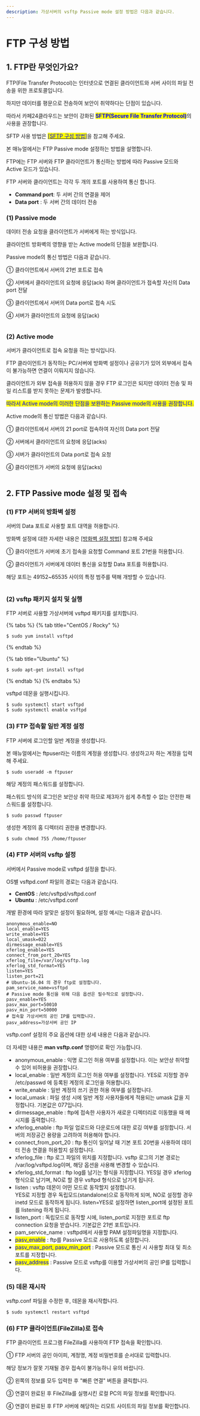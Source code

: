 ```yaml
---
description: 가상서버의 vsftp Passive mode 설정 방법은 다음과 같습니다.
---
```


# FTP 구성 방법

## 1. FTP란 무엇인가요?

FTP(File Transfer Protocol)는 인터넷으로 연결된 클라이언트와 서버 사이의 파일 전송을 위한 프로토콜입니다.

하지만 데이터를 평문으로 전송하여 보안이 취약하다는 단점이 있습니다.

따라서 카페24클라우드는 보안이 강화된 <mark style="color:blue;">**SFTP(Secure File Transfer Protocol)**</mark>의 사용을 권장합니다.

SFTP 사용 방법은  [<mark style="color:blue;">\[SFTP 구성 방법\]</mark>](sftp.md)을 참고해 주세요.

본 매뉴얼에서는 FTP Passive mode 설정하는 방법을 설명합니다.

&#x20;

FTP에는 FTP 서버와 FTP 클라이언트가 통신하는 방법에 따라 Passive 모드와 Active 모드가 있습니다.

FTP 서버와 클라이언트는 각각 두 개의 포트를 사용하여 통신 합니다.

* **Command port**: 두 서버 간의 연결을 제어
* **Data port** : 두 서버 간의 데이터 전송

&#x20;

### (1) Passive mode

데이터 전송 요청을 클라이언트가 서버에게 하는 방식입니다.

클라이언트 방화벽의 영향을 받는 Active mode의 단점을 보완합니다.

Passive mode의 통신 방법은 다음과 같습니다.

① 클라이언트에서 서버의 21번 포트로 접속

② 서버에서 클라이언트의 요청에 응답(ack) 하며 클라이언트가 접속할 자신의 Data port 전달

③ 클라이언트에서 서버의 Data port로 접속 시도

④ 서버가 클라이언트의 요청에 응답(ack)

<figure><img src="../../../.gitbook/assets/image (2) (4).png" alt=""><figcaption></figcaption></figure>





### (2) Active mode

서버가 클라이언트로 접속 요청을 하는 방식입니다.

FTP 클라이언트가 동작하는 PC/서버에 방화벽 설정이나 공유기가 있어 외부에서 접속이 불가능하면 연결이 이뤄지지 않습니다.

클라이언트가 외부 접속을 허용하지 않을 경우 FTP 로그인은 되지만 데이터 전송 및 파일 리스트를 받지 못하는 문제가 발생합니다.

<mark style="color:blue;">따라서 Active mode의 이러한 단점을 보완하는 Passive mode의 사용을 권장합니다.</mark>

Active mode의 통신 방법은 다음과 같습니다.



① 클라이언트에서 서버의 21 port로 접속하여 자신의 Data port 전달

② 서버에서 클라이언트의 요청에 응답(acks)

③ 서버가 클라이언트의 Data port로 접속 요청

④ 클라이언트가 서버의 요청에 응답(acks)

<figure><img src="../../../.gitbook/assets/image (9) (3).png" alt=""><figcaption></figcaption></figure>







## 2. FTP Passive mode 설정 및 접속

### (1) FTP 서버의 방화벽 설정

서버의 Data 포트로 사용할 포트 대역을 허용합니다.

방화벽 설정에 대한 자세한 내용은 [\[방화벽 설정 방법\]](../../../security/security/config.md) 참고해 주세요

① 클라이언트가 서버에 초기 접속을 요청할 Command 포트 21번을 허용합니다.

② 클라이언트가 서버에게 데이터 통신을 요청할 Data 포트를 허용합니다.&#x20;

&#x20;   해당 포트는 49152\~65535 사이의 특정 범주를 택해 개방할 수 있습니다.

<figure><img src="../../../.gitbook/assets/image (13) (4).png" alt=""><figcaption></figcaption></figure>





### (2) vsftp 패키지 설치 및 실행

FTP 서버로 사용할 가상서버에 vsftpd 패키지를 설치합니다.

{% tabs %}
{% tab title="CentOS / Rocky" %}
```shell-session
$ sudo yum install vsftpd
```
{% endtab %}

{% tab title="Ubuntu" %}
```shell-session
$ sudo apt-get install vsftpd
```
{% endtab %}
{% endtabs %}

vsftpd 데몬을 실행시킵니다.

```shell-session
$ sudo systemctl start vsftpd
$ sudo systemctl enable vsftpd
```





### (3) FTP 접속할 일반 계정 설정

FTP 서버에 로그인할 일반 계정을 생성합니다.

본 매뉴얼에서는 ftpuser라는 이름의 계정을 생성합니다. 생성하고자 하는 계정을 입력해 주세요.

```shell-session
$ sudo useradd -m ftpuser
```

해당 계정의 패스워드를 설정합니다.

패스워드 방식의 로그인은 보안상 취약 하므로 제3자가 쉽게 추측할 수 없는 안전한 패스워드를 설정합니다.

```shell-session
$ sudo passwd ftpuser
```

생성한 계정의 홈 디렉터리 권한을 변경합니다.

```shell-session
$ sudo chmod 755 /home/ftpuser
```

&#x20;&#x20;



### (4) FTP 서버의 vsftp 설정

서버에서 Passive mode로 vsftpd 설정을 합니다.

OS별 vsftpd.conf 파일의 경로는 다음과 같습니다.

* **CentOS** : /etc/vsftpd/vsftpd.conf
* **Ubuntu** : /etc/vsftpd.conf

개발 환경에 따라 알맞은 설정이 필요하며, 설정 예시는 다음과 같습니다.

```shell
anonymous_enable=NO
local_enable=YES
write_enable=YES
local_umask=022
dirmessage_enable=YES
xferlog_enable=YES
connect_from_port_20=YES
xferlog_file=/var/log/vsftp.log
xferlog_std_format=YES
listen=YES
listen_port=21
# Ubuntu-16.04 의 경우 ftp로 설정합니다.
pam_service_name=vsftpd
# Passive mode 통신을 위해 다음 옵션은 필수적으로 설정합니다.
pasv_enable=YES
pasv_max_port=50010
pasv_min_port=50000
# 접속할 가상서버의 공인 IP를 입력합니다.
pasv_address=가상서버 공인 IP
```

&#x20;

vsftp.conf 설정의 주요 옵션에 대한 상세 내용은 다음과 같습니다.

더 자세한 내용은 **man vsftp.conf** 명령어로 확인 가능합니다.

* anonymous\_enable : 익명 로그인 허용 여부를 설정합니다. 이는 보안상 취약할 수 있어 비허용을 권장합니다.
* local\_enable : 일반 계정의 로그인 허용 여부를 설정합니다. YES로 지정할 경우 /etc/passwd 에 등록된 계정의 로그인을 허용합니다.
* write\_enable : 일반 계정의 쓰기 권한 허용 여부를 설정합니다.
* local\_umask : 파일 생성 시에 일반 계정 사용자들에게 적용되는 umask 값을 지정합니다. 기본값은 077입니다.
* dirmessage\_enable : ftp에 접속한 사용자가 새로운 디렉터리로 이동했을 때 메시지를 출력합니다.
* xferlog\_enable : ftp 파일 업로드와 다운로드에 대한 로깅 여부를 설정합니다. 서버의 저장공간 용량을 고려하여 허용해야 합니다.
* connect\_from\_port\_20 : ftp 통신이 일어날 때 기본 포트 20번을 사용하여 데이터 전송 연결을 허용할지 설정합니다.
* xferlog\_file : ftp 로그 파일의 위치를 지정합니다. vsftp 로그의 기본 경로는 /var/log/vsftpd.log이며, 해당 옵션을 사용해 변경할 수 있습니다.
* xferlog\_std\_format : ftp log를 남기는 형식을 지정합니다. YES일 경우 xferlog 형식으로 남기며, NO로 할 경우 vsftpd 형식으로 남기게 됩니다.
* listen : vsftp 데몬이 어떤 모드로 동작할지 설정합니다.\
  &#x20;   YES로 지정할 경우 독립모드(standalone)으로 동작하게 되며,  NO로 설정할 경우 inetd 모드로 동작하게 됩니다.  listen=YES로 설정하면 listen\_port에 설정된 포트를 listening 하게 됩니다.
* listen\_port : 독립모드로 동작할 시에, listen\_port로 지정한 포트로 ftp connection 요청을 받습니다. 기본값은 21번 포트입니다.
* pam\_service\_name : vsftpd에서 사용할 PAM 설정파일명을 지정합니다.
* <mark style="color:blue;">pasv\_enable</mark> :  ftp를 Passive 모드로 사용하도록 설정합니다.
* <mark style="color:blue;">pasv\_max\_port, pasv\_min\_port</mark> :  Passive 모드로 통신 시 사용할 최대 및 최소 포트를 지정합니다.
* <mark style="color:blue;">pasv\_address</mark> : Passive 모드로 vsftp를 이용할 가상서버의 공인 IP를 입력합니다.

&#x20;



### (5) 데몬 재시작

vsftp.conf 파일을 수정한 후, 데몬을 재시작합니다.

```shell-session
$ sudo systemctl restart vsftpd
```





### (6) FTP 클라이언트(FileZilla)로 접속

FTP 클라이언트 프로그램 FileZilla를 사용하여 FTP 접속을 확인합니다.

① FTP 서버의 공인 아이피, 계정명, 계정 비밀번호를 순서대로 입력합니다. &#x20;

&#x20;  해당 정보가 잘못 기재될 경우 접속이 불가능하니 유의 바랍니다.

② 왼쪽의 정보를 모두 입력한 후 "빠른 연결" 버튼을 클릭합니다.

③ 연결이 완료된 후 FileZilla를 실행시킨 로컬 PC의 파일 정보를 확인합니다.

④ 연결이 완료된 후 FTP 서버에 해당하는 리모트 사이트의 파일 정보를 확인합니다.

<figure><img src="../../../.gitbook/assets/image (7) (3).png" alt=""><figcaption></figcaption></figure>

